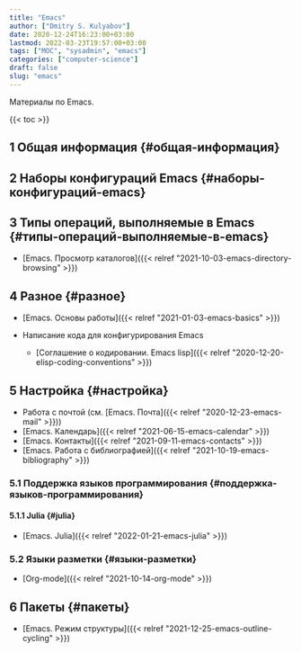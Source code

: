 ```yaml
---
title: "Emacs"
author: ["Dmitry S. Kulyabov"]
date: 2020-12-24T16:23:00+03:00
lastmod: 2022-03-23T19:57:00+03:00
tags: ["MOC", "sysadmin", "emacs"]
categories: ["computer-science"]
draft: false
slug: "emacs"
---
```


Материалы по Emacs.

<!--more-->

{{< toc >}}


## <span class="section-num">1</span> Общая информация {#общая-информация}


## <span class="section-num">2</span> Наборы конфигураций Emacs {#наборы-конфигураций-emacs}


## <span class="section-num">3</span> Типы операций, выполняемые в Emacs {#типы-операций-выполняемые-в-emacs}

-   [Emacs. Просмотр каталогов]({{< relref "2021-10-03-emacs-directory-browsing" >}})


## <span class="section-num">4</span> Разное {#разное}

-   [Emacs. Основы работы]({{< relref "2021-01-03-emacs-basics" >}})

-   Написание кода для конфигурирования Emacs
    -   [Соглашение о кодировании. Emacs lisp]({{< relref "2020-12-20-elisp-coding-conventions" >}})


## <span class="section-num">5</span> Настройка {#настройка}

-   Работа с почтой (см. [Emacs. Почта]({{< relref "2020-12-23-emacs-mail" >}}))
-   [Emacs. Календарь]({{< relref "2021-06-15-emacs-calendar" >}})
-   [Emacs. Контакты]({{< relref "2021-09-11-emacs-contacts" >}})
-   [Emacs. Работа с библиографией]({{< relref "2021-10-19-emacs-bibliography" >}})


### <span class="section-num">5.1</span> Поддержка языков программирования {#поддержка-языков-программирования}


#### <span class="section-num">5.1.1</span> Julia {#julia}

-   [Emacs. Julia]({{< relref "2022-01-21-emacs-julia" >}})


### <span class="section-num">5.2</span> Языки разметки {#языки-разметки}

-   [Org-mode]({{< relref "2021-10-14-org-mode" >}})


## <span class="section-num">6</span> Пакеты {#пакеты}

-   [Emacs. Режим структуры]({{< relref "2021-12-25-emacs-outline-cycling" >}})
